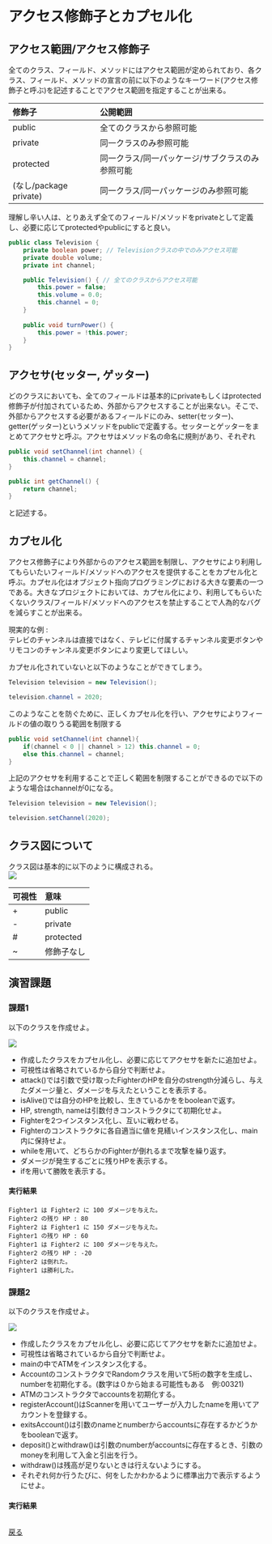 # アクセス修飾子とカプセル化

## アクセス範囲/アクセス修飾子

全てのクラス、フィールド、メソッドにはアクセス範囲が定められており、各クラス、フィールド、メソッドの宣言の前に以下のようなキーワード(アクセス修飾子と呼ぶ)を記述することでアクセス範囲を指定することが出来る。  

|修飾子|公開範囲|
|:-|:-|
|public|全てのクラスから参照可能|
|private|同一クラスのみ参照可能|
|protected|同一クラス/同一パッケージ/サブクラスのみ参照可能|
|(なし/package private)|同一クラス/同一パッケージのみ参照可能|

理解し辛い人は、とりあえず全てのフィールド/メソッドをprivateとして定義し、必要に応じてprotectedやpublicにすると良い。  

```java
public class Television {
	private boolean power; // Televisionクラスの中でのみアクセス可能
	private double volume;
	private int channel;

	public Television() { // 全てのクラスからアクセス可能
		this.power = false;
		this.volume = 0.0;
		this.channel = 0;
	}	
	
	public void turnPower() {
		this.power = !this.power;
	}
}
```


## アクセサ(セッター, ゲッター)

どのクラスにおいても、全てのフィールドは基本的にprivateもしくはprotected修飾子が付加されているため、外部からアクセスすることが出来ない。そこで、外部からアクセスする必要があるフィールドにのみ、setter(セッター)、getter(ゲッター)というメソッドをpublicで定義する。セッターとゲッターをまとめてアクセサと呼ぶ。アクセサはメソッド名の命名に規則があり、それぞれ  

```java
public void setChannel(int channel) {
	this.channel = channel;
}

public int getChannel() {
	return channel;
}
```

と記述する。  


## カプセル化

アクセス修飾子により外部からのアクセス範囲を制限し、アクセサにより利用してもらいたいフィールド/メソッドへのアクセスを提供することをカプセル化と呼ぶ。カプセル化はオブジェクト指向プログラミングにおける大きな要素の一つである。大きなプロジェクトにおいては、カプセル化により、利用してもらいたくないクラス/フィールド/メソッドへのアクセスを禁止することで人為的なバグを減らすことが出来る。  

現実的な例 :  
テレビのチャンネルは直接ではなく、テレビに付属するチャンネル変更ボタンやリモコンのチャンネル変更ボタンにより変更してほしい。  

カプセル化されていないと以下のようなことができてしまう。

```java
Television television = new Television();

television.channel = 2020;
```

このようなことを防ぐために、正しくカプセル化を行い、アクセサによりフィールドの値の取りうる範囲を制限する

```java
public void setChannel(int channel){
	if(channel < 0 || channel > 12) this.channel = 0;
	else this.channel = channel;
}
```

上記のアクセサを利用することで正しく範囲を制限することができるので以下のような場合はchannelが0になる。

```java
Television television = new Television();

television.setChannel(2020);
```

## クラス図について

クラス図は基本的に以下のように構成される。  
![](http://www.plantuml.com/plantuml/png/SoWkIImgAStDuIhEpimhI2nAp5L8paaiBdOiAIdAJ2ejIVLCpiyBpgnALJ3W0aieF6vQ_xXvvUEcdKydz5PpAJpjN_zYsRHd3SiLWFoddRqALWfFvtKZYp-RtFjaxnoWh8B6qprJdqtTyBXn7LmjN0IeIHEgjvRB8JKl1UWe0000)

|可視性|意味|
|:--|:--|
|+|public|
|-|private|
|#|protected|
|~|修飾子なし|

## 演習課題

### 課題1

以下のクラスを作成せよ。  

![](http://www.plantuml.com/plantuml/png/LSwn3e903CRnlK_H4H86vvjWCRgPy0G5AZGSFNDN63I-knVHHCUclt_orSaeshfuIBFeZI8js7jAgJ6Bqgt6vpveAtV60xmVU9HnCeuFmDF5YHfWiiWwshHVIWkxDjSw0dnriTlgprQ_jWGaC-hdufeJZkvJbcuBCW1AQhniN9Ik2y4pAJoXPXtozXS0)

* 作成したクラスをカプセル化し、必要に応じてアクセサを新たに追加せよ。
* 可視性は省略されているから自分で判断せよ。 
* attack()では引数で受け取ったFighterのHPを自分のstrength分減らし、与えたダメージ量と、ダメージを与えたということを表示する。
* isAlive()では自分のHPを比較し、生きているかををbooleanで返す。
* HP, strength, nameは引数付きコンストラクタにて初期化せよ。
* Fighterを2つインスタンス化し、互いに戦わせる。
* Fighterのコンストラクタに各自適当に値を見繕いインスタンス化し、main内に保持せよ。
* whileを用いて、どちらかのFighterが倒れるまで攻撃を繰り返す。
* ダメージが発生するごとに残りHPを表示する。
* ifを用いて勝敗を表示する。

#### 実行結果

```
Fighter1 は Fighter2 に 100 ダメージを与えた。
Fighter2 の残り HP : 80
Fighter2 は Fighter1 に 150 ダメージを与えた。
Fighter1 の残り HP : 60
Fighter1 は Fighter2 に 100 ダメージを与えた。
Fighter2 の残り HP : -20
Fighter2 は倒れた。
Fighter1 は勝利した。
```

### 課題2

以下のクラスを作成せよ。 

![](http://www.plantuml.com/plantuml/png/VL31IWCn4BtdAuOzxOfRgXTX4MaF7WGzrPk8p6Q7xU1cKf9PMotzTxSsmHx4GmBllNalRxA8Ya57DvZuphB1W0xiW34kLGEtezA3zRBYBuAv-H5W-VoqDu3M-b4qDeySzNPvGdVcg9QLWK3zn5D8Gbar7vux0xIRw9XPGKVDIWDBVmaokfP2WbNJUZyGYe6EDZwobbbFuyuBVJQ3bpvdRrdNNS3jVvF7snnCMYNrcDOvQs9oamnR750idRpmH_VgD_5-Hy5of9ktwobr7nMLxG4SifGO-fWSBw-fz6Gyiq0Tk5zhVVn5CnqehWhmTGt5V3QxAFBRPa7IZMxu1W00)

* 作成したクラスをカプセル化し、必要に応じてアクセサを新たに追加せよ。
* 可視性は省略されているから自分で判断せよ。 
* mainの中でATMをインスタンス化する。
* AccountのコンストラクタでRandomクラスを用いて5桁の数字を生成し、numberを初期化する。(数字は０から始まる可能性もある　例:00321)
* ATMのコンストラクタでaccountsを初期化する。
* registerAccount()はScannerを用いてユーザーが入力したnameを用いてアカウントを登録する。
* exitsAccount()は引数のnameとnumberからaccountsに存在するかどうかをbooleanで返す。
* deposit()とwithdraw()は引数のnumberがaccountsに存在するとき、引数のmoneyを利用して入金と引出を行う。
* withdraw()は残高が足りないときは行えないようにする。
* それぞれ何か行うたびに、何をしたかわかるように標準出力で表示するようにせよ。

#### 実行結果

```

```

[戻る](../README.md)
